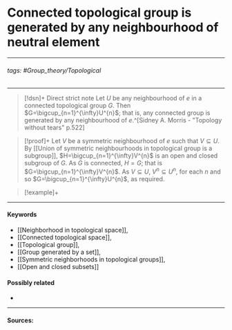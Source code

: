 # Connected topological group is generated by any neighbourhood of neutral element
***
###### tags: #Group_theory/Topological 
***
>[!dsn]+ Direct strict note
>Let $U$ be any neighbourhood of $e$ in a connected topological group $G$. Then $G=\bigcup_{n=1}^{\infty}U^{n}$; that is, any connected group is generated by any neighbourhood of $e$.^[Sidney A. Morris - "Topology without tears" p.522]

>[!proof]+
>Let $V$ be a symmetric neighbourhood of $e$ such that $V\subseteq U$. By [[Union of symmetric neighbourhoods in topological group is a subgroup]], $H=\bigcup_{n=1}^{\infty}V^{n}$ is an open and closed subgroup of $G$. As $G$ is connected, $H=G$; that is $G=\bigcup_{n=1}^{\infty}V^{n}$. 
>As $V\subseteq U$, $V^{n}\subseteq U^{n}$, for each $n$ and so $G=\bigcup_{n=1}^{\infty}U^{n}$, as required.

>[!example]+ 
>
***
#### Keywords
- [[Neighborhood in topological space]],
- [[Connected topological space]],
- [[Topological group]],
- [[Group generated by a set]],
- [[Symmetric neighborhoods in topological groups]],
- [[Open and closed subsets]]
#### Possibly related
- 
***
#### Sources: